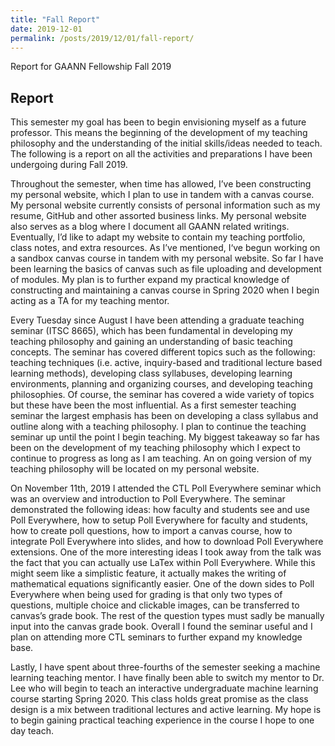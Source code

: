```yaml
---
title: "Fall Report"
date: 2019-12-01
permalink: /posts/2019/12/01/fall-report/
---
```


Report for GAANN Fellowship Fall 2019

## Report
This semester my goal has been to begin envisioning myself as a future professor. This means the beginning of the development of my teaching philosophy and the understanding of the initial skills/ideas needed to teach.  The following is a report on all the activities and preparations I have been undergoing during Fall 2019.

Throughout the semester, when time has allowed, I’ve been constructing my personal website, which I plan to use in tandem with a canvas course.  My personal website currently consists of personal information such as my resume, GitHub and other assorted business links. My personal website also serves as a blog where I document all GAANN related writings. Eventually, I’d like to adapt my website to contain my teaching portfolio, class notes, and extra resources. As I’ve mentioned, I‘ve begun working on a sandbox canvas course in tandem with my personal website. So far I have been learning the basics of canvas such as file uploading and development of modules. My plan is to further expand my practical knowledge of constructing and maintaining a canvas course in Spring 2020 when I begin acting as a TA for my teaching mentor.

Every Tuesday since August I have been attending a graduate teaching seminar (ITSC 8665), which has been fundamental in developing my teaching philosophy and gaining an understanding of basic teaching concepts. The seminar has covered different topics such as the following: teaching techniques (i.e. active, inquiry-based and traditional lecture based learning methods), developing class syllabuses, developing learning environments, planning and organizing courses, and developing teaching philosophies. Of course, the seminar has covered a wide variety of topics but these have been the most influential. As a first semester teaching seminar the largest emphasis has been on developing a class syllabus and outline along with a teaching philosophy. I plan to continue the teaching seminar up until the point I begin teaching. My biggest takeaway so far has been on the development of my teaching philosophy which I expect to continue to progress as long as I am teaching. An on going version of my teaching philosophy will be located on my personal website.

On November 11th, 2019 I attended the CTL Poll Everywhere seminar which was an overview and introduction to Poll Everywhere. The seminar demonstrated the following ideas: how faculty and students see and use Poll Everywhere, how to setup Poll Everywhere for faculty and students, how to create poll questions, how to import a canvas course, how to integrate Poll Everywhere into slides, and how to download Poll Everywhere extensions. One of the more interesting ideas I took away from the talk was the fact that you can actually use LaTex  within Poll Everywhere. While this might seem like a simplistic feature, it actually makes the writing of mathematical equations significantly easier. One of the down sides to Poll Everywhere when being used for grading is that only two types of questions, multiple choice and clickable images, can be transferred to canvas’s grade book. The rest of the question types must sadly be manually input into the canvas grade book. Overall I found the seminar useful and I plan on attending more CTL seminars to further expand my knowledge base.

Lastly, I have spent about three-fourths of the semester seeking a machine learning teaching mentor. I have finally been able to switch my mentor to Dr. Lee who will begin to teach an interactive undergraduate machine learning course starting Spring 2020. This class holds great promise as the class design is a mix between traditional lectures and active learning. My hope is to begin gaining practical teaching experience in the course I hope to one day teach.